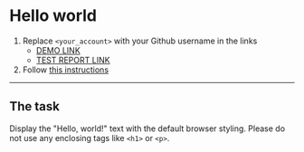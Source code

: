 # Hello world
1. Replace `<your_account>` with your Github username in the links
    - [DEMO LINK](https://YMagrelo.github.io/layout_hello-world/) <br>
    - [TEST REPORT LINK](https://YMagrelo.github.io/layout_hello-world/report/html_report/)
2. Follow [this instructions](https://mate-academy.github.io/layout_task-guideline/)
___

## The task 
Display the "Hello, world!" text with the default browser styling. Please do not 
use any enclosing tags like `<h1>` or `<p>`.
